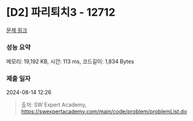 # [D2] 파리퇴치3 - 12712 

[문제 링크](https://swexpertacademy.com/main/code/problem/problemDetail.do?contestProbId=AXuARWAqDkQDFARa) 

### 성능 요약

메모리: 19,192 KB, 시간: 113 ms, 코드길이: 1,834 Bytes

### 제출 일자

2024-08-14 12:26



> 출처: SW Expert Academy, https://swexpertacademy.com/main/code/problem/problemList.do